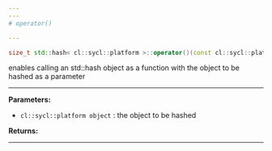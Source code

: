 ```yaml
---
---
# operator()

---
```


```cpp
size_t std::hash< cl::sycl::platform >::operator()(const cl::sycl::platform &object) const
```


enables calling an std::hash object as a function with the object to be hashed as a parameter 


---
**Parameters:**

 - `cl::sycl::platform object`
: the object to be hashed 

**Returns:** 

---
